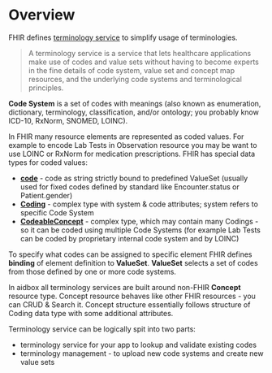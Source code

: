 # Overview

FHIR defines [terminology service](https://www.hl7.org/fhir/terminology-service.html#4.6) to simplify usage of terminologies.

> A terminology service is a service that lets healthcare applications make use of codes and value sets without having to become experts in the fine details of code system, value set and concept map resources, and the underlying code systems and terminological principles.

**Code System** is  a set of codes with meanings \(also known as enumeration, dictionary, terminology, classification, and/or ontology; you probably know ICD-10, RxNorm, SNOMED, LOINC\).

In FHIR many resource elements are represented as coded values. For example to encode Lab Tests in Observation resource you may be want to use LOINC or RxNorm for medication prescriptions. FHIR has special data types for coded values:

* [**code**](https://www.hl7.org/fhir/datatypes.html#code) - code as string strictly bound to predefined ValueSet \(usually used for fixed codes defined by standard like Encounter.status or Patient.gender\)
* [**Coding**](https://www.hl7.org/fhir/datatypes.html#Coding) - complex type with system & code attributes; system refers to specific Code System
* [**CodeableConcept**](https://www.hl7.org/fhir/datatypes.html#codeableconcept) - complex type, which may contain many Codings - so it can be coded using multiple Code Systems \(for example Lab Tests can be coded by proprietary internal code system and by LOINC\)

To specify what codes can be assigned to specific element FHIR defines **binding** of element definition to **ValueSet**. **ValueSet** selects a set of codes from those defined by one or more code systems. 

In aidbox all terminology services are built around non-FHIR  **Concept** resource type. Concept resource behaves like other FHIR resources - you can CRUD & Search it. Concept structure essentially follows structure of Coding data type with some additional attributes.

Terminology service can be logically spit into two parts:

* terminology service for your app to lookup and validate existing codes
* terminology management - to upload new code systems and create new value sets

